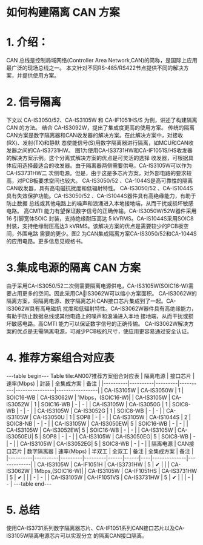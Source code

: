 #  如何构建隔离 CAN 方案


# 1. 介绍：
CAN 总线是控制局域网络(Controller Area Network,CAN)的简称，是国际上应用最广泛的现场总线之一。
本文针对不同RS-485/RS422节点提供不同的解决方案，并提供使用方案。


# 2. 信号隔离
下文以 CA-IS3050/52、CA-IS3105W 和 CA-IF1051HS/S 为例，讲述了构建隔离 CAN 的方法。
结合 CA-IS3092W，提出了集成度更高的使用方案。
传统的隔离CAN方案是数字隔离器和CAN收发器的解决方案。在此解决方案中，对接收(RX)、发射(TX)和静默
态使能信号(S)用数字隔离器进行隔离，如MCU和CAN收发器之间的CA-IS3731HW。
图1为使用CA-IS3731HW和CA-IF1051S/HS收发器的解决方案示例。这个分离式解决方案的优点是可灵活的选择
收发器，可根据具体应用选择最适合的收发器。由于隔离器两侧需要供电，CA-IS3105W可以作为CA-IS3731HW二
次侧电源。但是，由于这是多芯片方案，对外部电路的要求较高，对PCB板要求空间也较大。
CA-IS3050/52 、CA-1044S是高可靠性的隔离CAN收发器，具有高电磁抗扰度和低辐射特性。
CA-IS3050/52 、CA-IS1044S具有失效保护功能。CA-IS3050/52 、CA-IS1044S器件具有高绝缘能力，有助于防止数据
总线或其他电路上的噪声和浪涌进入本地接地端，从而干扰或损坏敏感电路。
高CMTI 能力有望保证数字信号的正确传输。CA-IS3050W/52W器件采用16 引脚宽体SOIC 封装，支持绝缘耐压高达
5 kVRMS。CA-IS1044S采用SOIC8封装，支持绝缘耐压高达3 kVRMS。该解决方案的优点是需要较少的PCB板空间，外围电路
需要的更少。图2 为CAN集成隔离方案CA-IS3050/52和CA-1044S的应用电路。更多信息见规格书。



# 3.集成电源的隔离 CAN 方案
由于采用CA-IS3050/52二次侧需要隔离电源供电，CA-IS3105W(SOIC16-W)需要占用更多的空间。因此采用CA￾IS3062W可以缩小方案面积。
CA-IS3062W的隔离方案，将隔离电源、数字隔离芯片CAN接口芯片集成到了一起。CA-IS3062W具有高电磁抗
扰度和低辐射特性。CA-IS3062W器件具有高绝缘能力，有助于防止数据总线或其他电路上的噪声和浪涌进入本地
接地端，从而干扰或损坏敏感电路。高CMTI 能力可以保证数字信号的正确传输。
CA-IS3062W解决方案的优点是无需隔离电源，可减少PCB板的尺寸，使应用更容易通过安全认证。


# 4. 推荐方案组合对应表
---table begin---
Table tile:AN007推荐方案组合对应表
| 隔离电源   | 接口芯片    | 速率(Mbps) | 封装       | 全集成方案         | 备注             |
|----------|----------|---------|----------|----------------|-----------------|
| CA-IS3105W | CA-IS3050W | 1        | SOIC16-WB | CA-IS3062W | 1Mbps，(SOIC16-W)|
| CA-IS3105W | CA-IS3052W | 1        | SOIC16-WB | -          | -                 |
| CA-IS3105W | CA-IS3050G | 1        | SOIC8-WB  | -          | -                 |
| CA-IS3105W | CA-IS3052G | 1        | SOIC8-WB  | -          | -                 |
| CA-IS3105W | CA-IS3050U | 1        | SOP8      | -          | -                 |
| CA-IS3105W | CA-IS1044S | 2        | SOIC8-NB  | -          | -                 |
| CA-IS3105W | CA-IS3050EW| 5        | SOIC16-WB | -          | -                 |
| CA-IS3105W | CA-IS3052EW| 5        | SOIC16-WB | -          | -                 |
| CA-IS3105W | CA-IS3050EU| 5        | SOP8      | -          | -                 |
| CA-IS3105W | CA-IS3050EG| 5        | SOIC8-WB  | -          | -                 |
| CA-IS3105W | CA-IS3052EG| 5        | SOIC8-WB  | -          | -                 |
| 隔离电源   | CAN接口芯片 | 数字隔离器 | 速率(Mbps) | 半双工 | 全双工 | 备注 | 全集成方案       | 备注          |
|----------|----------|---------|---------|------|------|----|--------------|-------------|
| CA-IS3105W | CA-IF1051H  | CA-IS3731HW | 5        | ✔    |      |    | CA-IS3062W | 1Mbps,(SOIC16-W)|
| CA-IS3105W | CA-IF1051HS | CA-IS3731HW | 5        | ✔    |      |    | -         | -                |
| CA-IS3105W | CA-IF1051VS | CA-IS3731HW | 5        | ✔    |      |    | -         | -                |
---table end---


# 5. 总结
使用CA-IS3731系列数字隔离器芯片、CA-IF1051系列CAN接口芯片以及CA-IS3105W隔离电源芯片可以实现分立
的隔离CAN接口隔离。
